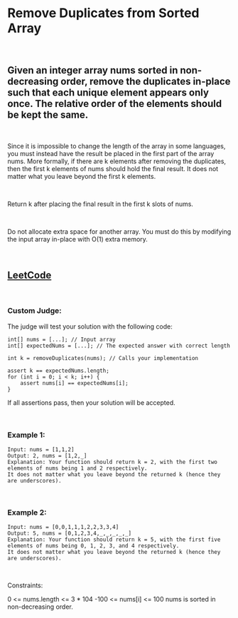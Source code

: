 # Remove Duplicates from Sorted Array

<br />

## Given an integer array nums sorted in non-decreasing order, remove the duplicates in-place such that each unique element appears only once. The relative order of the elements should be kept the same.

<br />

Since it is impossible to change the length of the array in some languages, you must instead have the result be placed in the first part of the array nums. More formally, if there are k elements after removing the duplicates, then the first k elements of nums should hold the final result. It does not matter what you leave beyond the first k elements.

<br />

Return k after placing the final result in the first k slots of nums.

<br />

Do not allocate extra space for another array. You must do this by modifying the input array in-place with O(1) extra memory.

<br />

## [LeetCode](https://leetcode.com/problems/remove-duplicates-from-sorted-array/)

<br />

### Custom Judge:

The judge will test your solution with the following code:

```
int[] nums = [...]; // Input array
int[] expectedNums = [...]; // The expected answer with correct length

int k = removeDuplicates(nums); // Calls your implementation

assert k == expectedNums.length;
for (int i = 0; i < k; i++) {
    assert nums[i] == expectedNums[i];
}
```

If all assertions pass, then your solution will be accepted.

 <br />

### Example 1:
```
Input: nums = [1,1,2]
Output: 2, nums = [1,2,_]
Explanation: Your function should return k = 2, with the first two elements of nums being 1 and 2 respectively.
It does not matter what you leave beyond the returned k (hence they are underscores).
```
<br />

### Example 2:
```
Input: nums = [0,0,1,1,1,2,2,3,3,4]
Output: 5, nums = [0,1,2,3,4,_,_,_,_,_]
Explanation: Your function should return k = 5, with the first five elements of nums being 0, 1, 2, 3, and 4 respectively.
It does not matter what you leave beyond the returned k (hence they are underscores).
 ```
<br />

Constraints:

0 <= nums.length <= 3 * 104
-100 <= nums[i] <= 100
nums is sorted in non-decreasing order.